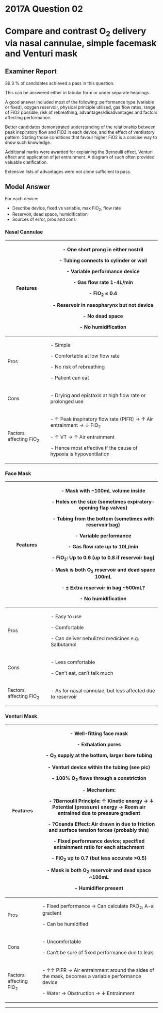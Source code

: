 <div class = "saq"> 

# 2017A Question 02 
# Compare and contrast O<sub>2</sub> delivery via nasal cannulae, simple facemask and Venturi mask


## Examiner Report
39.3 % of candidates achieved a pass in this question.


This can be answered either in tabular form or under separate headings.


A good answer included most of the following: performance type (variable or fixed), oxygen
reservoir, physical principle utilised, gas flow rates, range of FiO2 possible, risk of rebreathing,
advantages/disadvantages and factors affecting performance.


Better candidates demonstrated understanding of the relationship between peak inspiratory
flow and FiO2 in each device, and the effect of ventilatory pattern. Stating those conditions that
favour higher FiO2 is a concise way to show such knowledge.


Additional marks were awarded for explaining the Bernoulli effect, Venturi effect and
application of jet entrainment. A diagram of such often provided valuable clarification.


Extensive lists of advantages were not alone sufficient to pass.

## Model Answer
For each device:
- Describe device, fixed vs variable, max FiO<sub>2</sub>, flow rate
- Reservoir, dead space, humidification
- Sources of error, pros and cons

### Nasal Cannulae

|Features|<p>- One short prong in either nostril</p><p>- Tubing connects to cylinder or wall</p><p>- Variable performance device</p><p>- Gas flow rate 1-4L/min</p><p>- FiO<sub>2</sub> ≤ 0.4</p><p>- Reservoir in nasopharynx but not device</p><p>- No dead space</p><p>- No humidification</p>|
| -- | -- |
|Pros|<p>- Simple</p><p>- Comfortable at low flow rate</p><p>- No risk of rebreathing</p><p>- Patient can eat</p>|
|Cons|<p>- Drying and epistaxis at high flow rate or prolonged use</p>|
|Factors affecting FiO<sub>2</sub>|<p>- ↑ Peak inspiratory flow rate (PIFR) → ↑ Air entrainment → ↓ FiO<sub>2</sub></p><p>- ↑ VT → ↑ Air entrainment</p><p>- Hence most effective if the cause of hypoxia is hypoventilation</p>|

### Face Mask

|Features|<p>- Mask with ~100mL volume inside</p><p>- Holes on the size (sometimes expiratory-opening flap valves)</p><p>- Tubing from the bottom (sometimes with reservoir bag)</p><p>- Variable performance</p><p>- Gas flow rate up to 10L/min</p><p>- FiO<sub>2</sub>: Up to 0.6 (up to 0.8 if reservoir bag)</p><p>- Mask is both O<sub>2</sub> reservoir and dead space 100mL</p><p>- ± Extra reservoir in bag ~500mL?</p><p>- No humidification</p>|
| -- | -- |
|Pros|<p>- Easy to use</p><p>- Comfortable</p><p>- Can deliver nebulized medicines e.g. Salbutamol</p>|
|Cons|<p>- Less comfortable</p><p>- Can’t eat, can’t talk much</p>|
|Factors affecting FiO<sub>2</sub>|<p>- As for nasal cannulae, but less affected due to reservoir</p>|

### Venturi Mask

|Features|<p>- Well-fitting face mask</p><p>- Exhalation pores</p><p>- O<sub>2</sub> supply at the bottom, larger bore tubing</p><p>- Venturi device within the tubing (see pic)</p><p>- 100% O<sub>2</sub> flows through a constriction</p><p>- Mechanism:</p>&emsp;- ?Bernoulli Principle: ↑ Kinetic energy → ↓ Potential (pressure) energy → Room air entrained due to pressure gradient</p><p>&emsp;- ?Coanda Effect: Air drawn in due to friction and surface tension forces (probably this)</p><p>- Fixed performance device; specified entrainment ratio for each attachment</p><p>- FiO<sub>2</sub> up to 0.7 (but less accurate >0.5)</p><p>- Mask is both O<sub>2</sub> reservoir and dead space ~100mL</p><p>- Humidifier present</p>|
| -- | -- |
|Pros|<p>- Fixed performance → Can calculate PAO<sub>2</sub>, A-a gradient</p><p>- Can be humidified</p>|
|Cons|<p>- Uncomfortable</p><p>- Can’t be sure of fixed performance due to leak</p>|
|Factors affecting FiO<sub>2</sub>|<p>- ↑↑ PIFR → Air entrainment around the sides of the mask, becomes a variable performance device</p><p>- Water → Obstruction → ↓ Entrainment</p>|



--- 

</div>